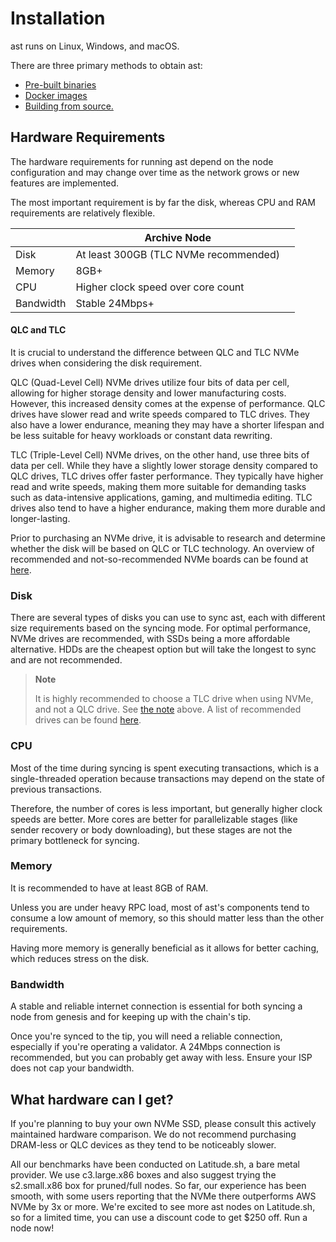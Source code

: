 # Installation

ast runs on Linux, Windows, and macOS.

There are three primary methods to obtain ast:

* [Pre-built binaries](./binaries.md)
* [Docker images](./docker.md)
* [Building from source.](./source.md)

## Hardware Requirements

The hardware requirements for running ast depend on the node configuration and may change over time as the network grows or new features are implemented.

The most important requirement is by far the disk, whereas CPU and RAM requirements are relatively flexible.



|           | Archive Node                            |  |
|-----------|-----------------------------------------|--|
| Disk      | At least 300GB (TLC NVMe recommended)   |  |
| Memory    | 8GB+                                    |  |
| CPU       | Higher clock speed over core count      |  |
| Bandwidth | Stable 24Mbps+                          |  |

#### QLC and TLC

It is crucial to understand the difference between QLC and TLC NVMe drives when considering the disk requirement.

QLC (Quad-Level Cell) NVMe drives utilize four bits of data per cell, allowing for higher storage density and lower manufacturing costs. However, this increased density comes at the expense of performance. QLC drives have slower read and write speeds compared to TLC drives. They also have a lower endurance, meaning they may have a shorter lifespan and be less suitable for heavy workloads or constant data rewriting.

TLC (Triple-Level Cell) NVMe drives, on the other hand, use three bits of data per cell. While they have a slightly lower storage density compared to QLC drives, TLC drives offer faster performance. They typically have higher read and write speeds, making them more suitable for demanding tasks such as data-intensive applications, gaming, and multimedia editing. TLC drives also tend to have a higher endurance, making them more durable and longer-lasting.

Prior to purchasing an NVMe drive, it is advisable to research and determine whether the disk will be based on QLC or TLC technology. An overview of recommended and not-so-recommended NVMe boards can be found at [here]( https://gist.github.com/yorickdowne/f3a3e79a573bf35767cd002cc977b038).

### Disk

There are several types of disks you can use to sync ast, each with different size requirements based on the syncing mode.
For optimal performance, NVMe drives are recommended, with SSDs being a more affordable alternative. HDDs are the cheapest option but will take the longest to sync and are not recommended.
> **Note**
>
> It is highly recommended to choose a TLC drive when using NVMe, and not a QLC drive. See [the note](#qlc-and-tlc) above. A list of recommended drives can be found [here]( https://gist.github.com/yorickdowne/f3a3e79a573bf35767cd002cc977b038).

### CPU

Most of the time during syncing is spent executing transactions, which is a single-threaded operation because transactions may depend on the state of previous transactions.

Therefore, the number of cores is less important, but generally higher clock speeds are better. More cores are better for parallelizable stages (like sender recovery or body downloading), but these stages are not the primary bottleneck for syncing.

### Memory

It is recommended to have at least 8GB of RAM.

Unless you are under heavy RPC load, most of ast's components tend to consume a low amount of memory, so this should matter less than the other requirements.

Having more memory is generally beneficial as it allows for better caching, which reduces stress on the disk.

### Bandwidth

A stable and reliable internet connection is essential  for both syncing a node from genesis and for keeping up with the chain's tip.

Once you're synced to the tip, you will need a reliable connection, especially if you're operating a validator. A 24Mbps connection is recommended, but you can probably get away with less. Ensure your ISP does not cap your bandwidth.

## What hardware can I get?

If you're planning to buy your own NVMe SSD, please consult this actively maintained hardware comparison. We do not recommend purchasing DRAM-less or QLC devices as they tend to be noticeably slower.

All our benchmarks have been conducted on Latitude.sh, a bare metal provider. We use c3.large.x86 boxes and also suggest trying the s2.small.x86 box for pruned/full nodes. So far, our experience has been smooth, with some users reporting that the NVMe there outperforms AWS NVMe by 3x or more. We're excited to see more ast nodes on Latitude.sh, so for a limited time, you can use a discount code to get $250 off. Run a node now!

